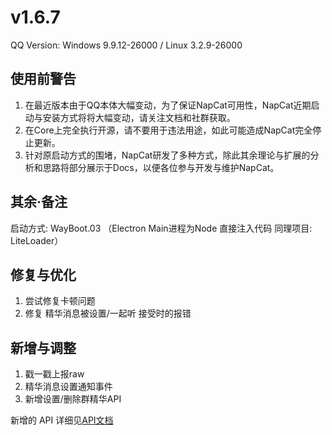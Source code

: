 # v1.6.7

QQ Version: Windows 9.9.12-26000 / Linux 3.2.9-26000
## 使用前警告
1. 在最近版本由于QQ本体大幅变动，为了保证NapCat可用性，NapCat近期启动与安装方式将将大幅变动，请关注文档和社群获取。
2. 在Core上完全执行开源，请不要用于违法用途，如此可能造成NapCat完全停止更新。
3. 针对原启动方式的围堵，NapCat研发了多种方式，除此其余理论与扩展的分析和思路将部分展示于Docs，以便各位参与开发与维护NapCat。
## 其余·备注
启动方式: WayBoot.03 （Electron Main进程为Node 直接注入代码 同理项目: LiteLoader）

## 修复与优化
1. 尝试修复卡顿问题
2. 修复 精华消息被设置/一起听 接受时的报错

## 新增与调整
1. 戳一戳上报raw
2. 精华消息设置通知事件
3. 新增设置/删除群精华API

新增的 API 详细见[API文档](https://napneko.github.io/zh-CN/develop/extends_api)
